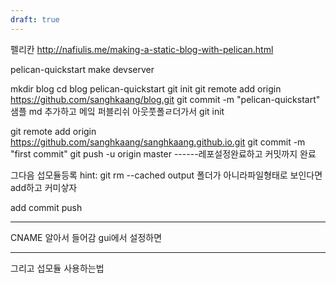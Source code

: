 ```yaml
---
draft: true
---
```



펠리칸
http://nafiulis.me/making-a-static-blog-with-pelican.html

pelican-quickstart
make devserver



mkdir blog
cd blog
pelican-quickstart
git init
git remote add origin https://github.com/sanghkaang/blog.git
git commit -m "pelican-quickstart"
샘플 md 추가하고
메잌 퍼블리쉬
아웃풋폴ㄹ더가서 git init

git remote add origin https://github.com/sanghkaang/sanghkaang.github.io.git
git commit -m "first commit"
git push -u origin master
------레포설정완료하고 커밋까지 완료


그다음 섭모듈등록
hint: 	git rm --cached output
폴더가 아니라파일형태로 보인다면 add하고 커미샇자

add
commit
push

-----
CNAME
알아서 들어감 gui에서 설정하면

---
그리고 섭모듈 사용하는법